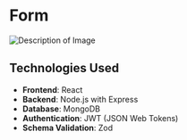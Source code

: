 # Form
![Description of Image](https://drive.google.com/uc?export=view&id=1QmCCDNmNbTNlJ3HqdNXsNhg8cWljWCPz)


## Technologies Used

- **Frontend**: React
- **Backend**: Node.js with Express
- **Database**: MongoDB
- **Authentication**: JWT (JSON Web Tokens)
- **Schema Validation**: Zod
